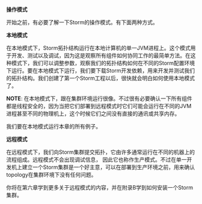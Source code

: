 **操作模式**

开始之前，有必要了解一下Storm的操作模式。有下面两种方式。

**本地模式**

在本地模式下，Storm拓扑结构运行在本地计算机的单一JVM进程上。这个模式用于开发、测试以及调试，因为这是观察所有组件如何协同工作的最简单方法。在这种模式下，我们可以调整参数，观察我们的拓扑结构如何在不同的Storm配置环境下运行。要在本地模式下运行，我们要下载Storm开发依赖，用来开发并测试我们的拓扑结构。我们创建了第一个Storm工程以后，很快就会明白如何使用本地模式了。

**NOTE**: 在本地模式下，跟在集群环境运行很像。不过很有必要确认一下所有组件都是线程安全的，因为当把它们部署到远程模式时它们可能会运行在不同的JVM进程甚至不同的物理机上，这个时候它们之间没有直接的通讯或共享内存。

我们要在本地模式运行本章的所有例子。


**远程模式**


在远程模式下，我们向Storm集群提交拓扑，它由许多通常运行在不同的机器上的流程组成。远程模式不会出现调试信息， 因此它也称作生产模式。不过在单一开发机上建立一个Storm集群是一个好主意，可以在部署到生产环境之前，用来确认topology在集群环境下没有任何问题。

你将在第六章学到更多关于远程模式的内容，并在附录B学到如何安装一个Storm集群。
